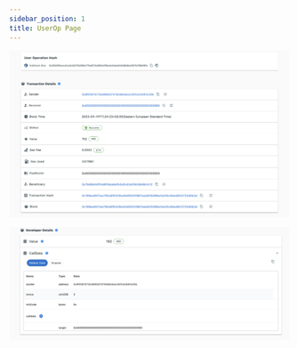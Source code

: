 ```yaml
---
sidebar_position: 1
title: UserOp Page
---
```


![User Op Details](./img/userOpDetails.png)

![User Op Details](./img/userOpDeveloperDetails.png)